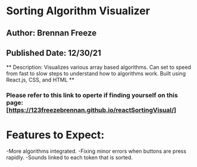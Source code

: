 # Sorting Algorithm Visualizer
## **Author:  Brennan Freeze**
## **Published Date: 12/30/21**
** Description: Visualizes various array based algorithms. Can set to speed from fast to slow steps to understand how to algorithms work. Built using React.js, CSS, and HTML **
### Please refer to this link to operte if finding yourself on this page: [https://123freezebrennan.github.io/reactSortingVisual/]

# Features to Expect:
-More algorithms integrated.
-Fixing minor errors when buttons are press rapidly.
-Sounds linked to each token that is sorted.



